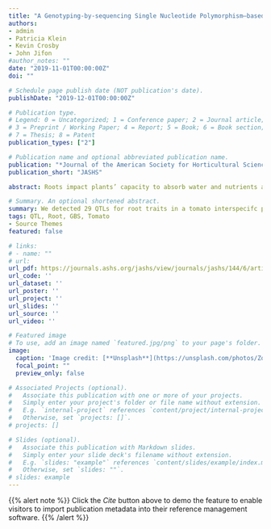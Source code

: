 ```yaml
---
title: "A Genotyping-by-sequencing Single Nucleotide Polymorphism–based Map and Genetic Analysis of Root Traits in an Interspecific Tomato Population"
authors:
- admin
- Patricia Klein 
- Kevin Crosby 
- John Jifon
#author_notes: ""
date: "2019-11-01T00:00:00Z"
doi: ""

# Schedule page publish date (NOT publication's date).
publishDate: "2019-12-01T00:00:00Z"

# Publication type.
# Legend: 0 = Uncategorized; 1 = Conference paper; 2 = Journal article;
# 3 = Preprint / Working Paper; 4 = Report; 5 = Book; 6 = Book section;
# 7 = Thesis; 8 = Patent
publication_types: ["2"]

# Publication name and optional abbreviated publication name.
publication: "*Journal of the American Society for Horticultural Science*"
publication_short: "JASHS"

abstract: Roots impact plants’ capacity to absorb water and nutrients and thus play a vital role in tolerance to drought, salinity, and nutrient stress. In tomato (Solanum lycopersicum) breeding programs, wild tomato species have been commonly used to increase disease resistance and fruit quality and yield. However, tomato has seldom been bred for water/nutrient use efficiency or resilience to abiotic stress. Meanwhile, little knowledge of the genetic control of root traits in tomato is available. In this study, a mapping population consisting of 181 F2 progenies derived from a cross between an advanced breeding line RvT1 (S. lycopersicum) and a wild species Lche4 (Solanum cheesmaniae) was evaluated for root and shoot traits in the greenhouse. Root phenotypes were studied for the early seedling stage. Heritability estimates show that root traits are moderately or highly heritable. Root mass was highly correlated with root size (length, surface area, and volume). Shoot mass and chlorophyll content (SPAD) were moderately correlated with root mass and size. Genotyping-by-sequencing was applied to discover single nucleotide polymorphism (SNP) markers. Seven hundred and forty-two SNPs were successfully mapped, and a medium-dense linkage map was created that covered 1319.47 centimorgans (cM) with an average distance of 1.78 cM between adjacent markers. Using composite interval mapping, multiple quantitative trait loci (QTL) mapping and nonparametric mapping, 29 QTLs were identified for 12 root and shoot traits on eight chromosomes. Those QTLs of major and minor effect were involved in the differences among the F2 population. Two QTL hotspot regions associated with root mass, size, shoot mass and SPAD were identified on chromosomes 1 and 4, which was consistent with the correlation among traits. Five QTLs for shoot length and eight QTLs for SPAD were accounting for 40.01% and 55.53% of the phenotypic variation. Two QTLs were associated with 18.26% of the total variation for specific root length. The wild parent Lche4 has been characterized as a potential genetic donor of higher specific root length and might be a good parent to modify the root system of cultivated tomato.

# Summary. An optional shortened abstract.
summary: We detected 29 QTLs for root traits in a tomato interspecifc population (Solanum lycopersicum x Solanum cheesmaniae). Two interesting QTLs that are associated with specifc root length may be useful for selecting a high efficient root system. 
tags: QTL, Root, GBS, Tomato
- Source Themes
featured: false

# links:
# - name: ""
# url: 
url_pdf: https://journals.ashs.org/jashs/view/journals/jashs/144/6/article-p394.xml
url_code: ''
url_dataset: ''
url_poster: ''
url_project: ''
url_slides: ''
url_source: ''
url_video: ''

# Featured image
# To use, add an image named `featured.jpg/png` to your page's folder. 
image:
  caption: 'Image credit: [**Unsplash**](https://unsplash.com/photos/ZqaTkP56HkY)'
  focal_point: ""
  preview_only: false

# Associated Projects (optional).
#   Associate this publication with one or more of your projects.
#   Simply enter your project's folder or file name without extension.
#   E.g. `internal-project` references `content/project/internal-project/index.md`.
#   Otherwise, set `projects: []`.
# projects: []

# Slides (optional).
#   Associate this publication with Markdown slides.
#   Simply enter your slide deck's filename without extension.
#   E.g. `slides: "example"` references `content/slides/example/index.md`.
#   Otherwise, set `slides: ""`.
# slides: example
---
```

{{% alert note %}}
Click the *Cite* button above to demo the feature to enable visitors to import publication metadata into their reference management software.
{{% /alert %}}
